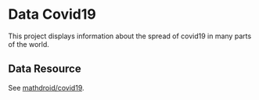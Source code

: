 # Data Covid19

This project displays information about the spread of covid19 in many parts of the world.

## Data Resource

See [mathdroid/covid19](mathdroid/covid19).
